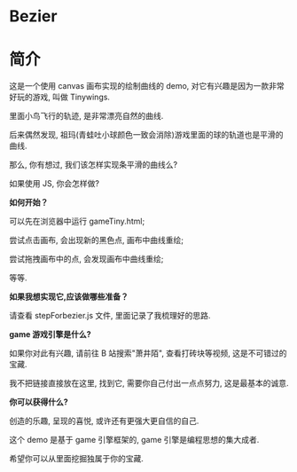 # Bezier

# 简介
这是一个使用 canvas 画布实现的绘制曲线的 demo, 对它有兴趣是因为一款非常好玩的游戏, 叫做 Tinywings.


里面小鸟飞行的轨迹, 是非常漂亮自然的曲线.


后来偶然发现, 祖玛(青蛙吐小球颜色一致会消除)游戏里面的球的轨道也是平滑的曲线.


那么, 你有想过, 我们该怎样实现条平滑的曲线么?


如果使用 JS, 你会怎样做?



**如何开始？**


可以先在浏览器中运行 gameTiny.html;


尝试点击画布, 会出现新的黑色点, 画布中曲线重绘;


尝试拖拽画布中的点, 会发现画布中曲线重绘;


等等.


**如果我想实现它,应该做哪些准备？**


请查看 stepForbezier.js 文件, 里面记录了我梳理好的思路.


**game 游戏引擎是什么?**


如果你对此有兴趣, 请前往 B 站搜索"萧井陌", 查看打砖块等视频, 这是不可错过的宝藏.


我不把链接直接放在这里, 找到它, 需要你自己付出一点点努力, 这是最基本的诚意.


**你可以获得什么?**


创造的乐趣, 呈现的喜悦, 或许还有更强大更自信的自己.


这个 demo 是基于 game 引擎框架的, game 引擎是编程思想的集大成者.


希望你可以从里面挖掘独属于你的宝藏.

